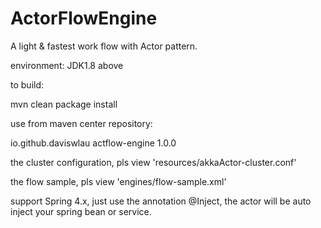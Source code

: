 ActorFlowEngine
=========

A light & fastest work flow with Actor pattern.

environment: JDK1.8 above

to build:

mvn clean package install

use from maven center repository:

<dependency>
  <groupId>io.github.daviswlau</groupId>
  <artifactId>actflow-engine</artifactId>
  <version>1.0.0</version>
</dependency>


the cluster configuration, pls view 'resources/akkaActor-cluster.conf'

the flow sample, pls view 'engines/flow-sample.xml'

support Spring 4.x, just use the annotation @Inject, the actor will be auto inject your spring bean or service.
